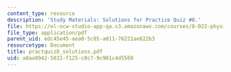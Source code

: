 ```yaml
---
content_type: resource
description: 'Study Materials: Solutions for Practice Quiz #8.'
file: https://ol-ocw-studio-app-qa.s3.amazonaws.com/courses/8-022-physics-ii-electricity-and-magnetism-fall-2002/a0aa89425832f125c0c79c901c4d5569_practquiz8_solutions.pdf
file_type: application/pdf
parent_uid: edc45e45-aea0-5c85-a011-76221ae822b3
resourcetype: Document
title: practquiz8_solutions.pdf
uid: a0aa8942-5832-f125-c0c7-9c901c4d5569
---
```

